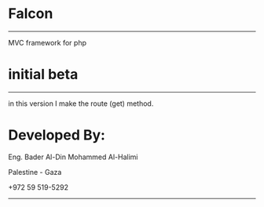 ﻿# Falcon
 _______________________
MVC framework for php

# initial beta
_______________________
in this version I make the route (get) method.

# Developed By:
Eng. Bader Al-Din Mohammed Al-Halimi

Palestine - Gaza

+972 59 519-5292
_______________________
